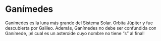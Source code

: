 # Ganímedes

Ganímedes es la luna más grande del Sistema Solar. Orbita Júpiter y fue
descubierta por Galileo. Además, Ganímedes no debe ser confundida con Ganímede,
¡el cual es un asteroide cuyo nombre no tiene “s” al final!
